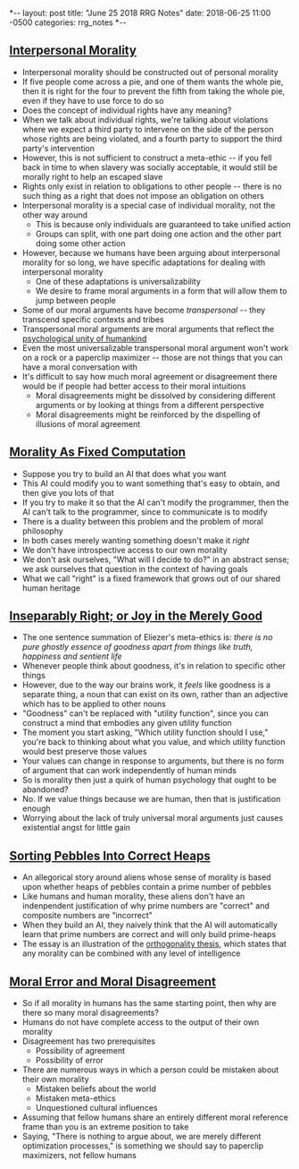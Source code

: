 *--
layout: post
title: "June 25 2018 RRG Notes"
date: 2018-06-25 11:00 -0500
categories: rrg_notes
*--

## [Interpersonal Morality](https://www.greaterwrong.com/posts/7HDtecu4qW9PCsSR6/interpersonal-morality)

* Interpersonal morality should be constructed out of personal morality
* If five people come across a pie, and one of them wants the whole pie, then it is right for the four to prevent the fifth from taking the whole pie, even if they have to use force to do so
* Does the concept of individual rights have any meaning?
* When we talk about individual rights, we're talking about violations where we expect a third party to intervene on the side of the person whose rights are being violated, and a fourth party to support the third party's intervention
* However, this is not sufficient to construct a meta-ethic -- if you fell back in time to when slavery was socially acceptable, it would still be morally right to help an escaped slave
* Rights only exist in relation to obligations to other people -- there is no such thing as a right that does not impose an obligation on others
* Interpersonal morality is a special case of individual morality, not the other way around
    * This is because only individuals are guaranteed to take unified action
    * Groups can split, with one part doing one action and the other part doing some other action
* However, because we humans have been arguing about interpersonal morality for so long, we have specific adaptations for dealing with interpersonal morality
    * One of these adaptations is universalizability
    * We desire to frame moral arguments in a form that will allow them to jump between people
* Some of our moral arguments have become _transpersonal_ -- they transcend specific contexts and tribes
* Transpersonal moral arguments are moral arguments that reflect the [psychological unity of humankind](https://www.greaterwrong.com/posts/Cyj6wQLW6SeF6aGLy/the-psychological-unity-of-humankind)
* Even the most universalizable transpersonal moral argument won't work on a rock or a paperclip maximizer -- those are not things that you can have a moral conversation with
* It's difficult to say how much moral agreement or disagreement there would be if people had better access to their moral intuitions
    * Moral disagreements might be dissolved by considering different arguments or by looking at things from a different perspective
    * Moral disagreements might be reinforced by the dispelling of illusions of moral agreement

## [Morality As Fixed Computation](https://www.lesswrong.com/posts/FnJPa8E9ZG5xiLLp5/morality-as-fixed-computation)

* Suppose you try to build an AI that does what you want
* This AI could modify you to want something that's easy to obtain, and then give you lots of that
* If you try to make it so that the AI can't modify the programmer, then the AI can't talk to the programmer, since to communicate is to modify
* There is a duality between this problem and the problem of moral philosophy
* In both cases merely wanting something doesn't make it _right_
* We don't have introspective access to our own morality
* We don't ask ourselves, "What will I decide to do?" in an abstract sense; we ask ourselves that question in the context of having goals
* What we call "right" is a fixed framework that grows out of our shared human heritage

## [Inseparably Right; or Joy in the Merely Good](https://www.greaterwrong.com/posts/JynJ6xfnpq9oN3zpb/inseparably-right-or-joy-in-the-merely-good)

* The one sentence summation of Eliezer's meta-ethics is: _there is no pure ghostly essence of goodness apart from things like truth, happiness and sentient life_
* Whenever people think about goodness, it's in relation to specific other things
* However, due to the way our brains work, it _feels_ like goodness is a separate thing, a noun that can exist on its own, rather than an adjective which has to be applied to other nouns
* "Goodness" can't be replaced with "utility function", since you can construct a mind that embodies any given utility function
* The moment you start asking, "Which utility function should I use," you're back to thinking about what you value, and which utility function would best preserve those values
* Your values can change in response to arguments, but there is no form of argument that can work independently of human minds
* So is morality then just a quirk of human psychology that ought to be abandoned?
* No. If we value things because we are human, then that is justification enough
* Worrying about the lack of truly universal moral arguments just causes existential angst for little gain

## [Sorting Pebbles Into Correct Heaps](https://www.greaterwrong.com/posts/mMBTPTjRbsrqbSkZE/sorting-pebbles-into-correct-heaps)

* An allegorical story around aliens whose sense of morality is based upon whether heaps of pebbles contain a prime number of pebbles
* Like humans and human morality, these aliens don't have an indenpendent justification of why prime numbers are "correct" and composite numbers are "incorrect"
* When they build an AI, they naively think that the AI will automatically learn that prime numbers are correct and will only build prime-heaps
* The essay is an illustration of the [orthogonality thesis](https://wiki.lesswrong.com/wiki/Orthogonality_thesis), which states that any morality can be combined with any level of intelligence

## [Moral Error and Moral Disagreement](https://www.greaterwrong.com/posts/BkkwXtaTf5LvbA6HB/moral-error-and-moral-disagreement)

* So if all morality in humans has the same starting point, then why are there so many moral disagreements?
* Humans do not have complete access to the output of their own morality
* Disagreement has two prerequisites
    * Possibility of agreement
    * Possibility of error
* There are numerous ways in which a person could be mistaken about their own morality
    * Mistaken beliefs about the world
    * Mistaken meta-ethics
    * Unquestioned cultural influences
* Assuming that fellow humans share an entirely different moral reference frame than you is an extreme position to take
* Saying, "There is nothing to argue about, we are merely different optimization processes," is something we should say to paperclip maximizers, not fellow humans
